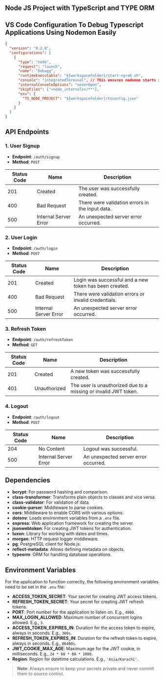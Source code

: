 ## Node JS Project with TypeScript and TYPE ORM

## VS Code Configuration To Debug Typescript Applications Using Nodemon Easily

```json
{
  "version": "0.2.0",
  "configurations": [
    {
      "type": "node",
      "request": "launch",
      "name": "Debugg",
      "runtimeExecutable": "${workspaceFolder}/start-ngrok.sh",
      "console": "integratedTerminal", // This ensures nodemon starts in the VS Code terminal
      "internalConsoleOptions": "neverOpen",
      "skipFiles": ["<node_internals>/**"],
      "env": {
        "TS_NODE_PROJECT": "${workspaceFolder}/tsconfig.json"
      }
    }
  ]
}
```

## API Endpoints

### 1. User Signup

- **Endpoint**: `/auth/signup`
- **Method**: `POST`

| Status Code | Name                  | Description                                     |
| ----------- | --------------------- | ----------------------------------------------- |
| 201         | Created               | The user was successfully created.              |
| 400         | Bad Request           | There were validation errors in the input data. |
| 500         | Internal Server Error | An unexpected server error occurred.            |

### 2. User Login

- **Endpoint**: `/auth/login`
- **Method**: `POST`

| Status Code | Name                  | Description                                            |
| ----------- | --------------------- | ------------------------------------------------------ |
| 201         | Created               | Login was successful and a new token has been created. |
| 400         | Bad Request           | There were validation errors or invalid credentials.   |
| 500         | Internal Server Error | An unexpected server error occurred.                   |

### 3. Refresh Token

- **Endpoint**: `/auth/refreshToken`
- **Method**: `GET`

| Status Code | Name         | Description                                                     |
| ----------- | ------------ | --------------------------------------------------------------- |
| 201         | Created      | A new token was successfully created.                           |
| 401         | Unauthorized | The user is unauthorized due to a missing or invalid JWT token. |

### 4. Logout

- **Endpoint**: `/auth/logout`
- **Method**: `POST`

| Status Code | Name                  | Description                          |
| ----------- | --------------------- | ------------------------------------ |
| 204         | No Content            | Logout was successful.               |
| 500         | Internal Server Error | An unexpected server error occurred. |

## Dependencies

- **bcrypt**: For password hashing and comparison.
- **class-transformer**: Transforms plain objects to classes and vice versa.
- **class-validator**: For validation of data.
- **cookie-parser**: Middleware to parse cookies.
- **cors**: Middleware to enable CORS with various options.
- **dotenv**: Loads environment variables from a `.env` file.
- **express**: Web application framework for creating the server.
- **jsonwebtoken**: For creating JWT tokens for authentication.
- **luxon**: Library for working with dates and times.
- **morgan**: HTTP request logger middleware.
- **pg**: PostgreSQL client for Node.js.
- **reflect-metadata**: Allows defining metadata on objects.
- **typeorm**: ORM for handling database operations.

## Environment Variables

For the application to function correctly, the following environment variables need to be set in the `.env` file:

- **ACCESS_TOKEN_SECRET**: Your secret for creating JWT access tokens.
- **REFRESH_TOKEN_SECRET**: Your secret for creating JWT refresh tokens.
- **PORT**: Port number for the application to listen on. E.g., `4000`.
- **MAX_LOGIN_ALLOWED**: Maximum number of concurrent logins allowed. E.g., `3`.
- **ACCESS_TOKEN_EXPIRES_IN**: Duration for the access token to expire, always in seconds. E.g., `300s`.
- **REFRESH_TOKEN_EXPIRES_IN**: Duration for the refresh token to expire, always in seconds. E.g., `86400s`.
- **JWT_COOKIE_MAX_AGE**: Maximum age for the JWT cookie, in milliseconds. E.g., `24 * 60 * 60 * 1000`.
- **Region**: Region for datetime calculations. E.g., `'Asia/Karachi'`.

> **Note**: Always ensure to keep your secrets private and never commit them to source control.
